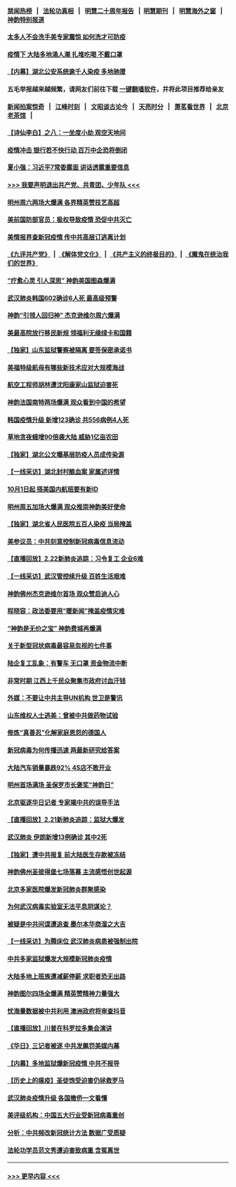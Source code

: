 #### [禁闻热榜](热点新闻.md?=0)  &nbsp;&nbsp;|&nbsp;&nbsp; [法轮功真相](https://github.com/gfw-breaker/truth/blob/master/README.md?=0) &nbsp;&nbsp;|&nbsp;&nbsp; [明慧二十周年报告](https://github.com/gfw-breaker/mh-reports/blob/master/README.md?=0) &nbsp;&nbsp;|&nbsp;&nbsp;[明慧期刊](https://github.com/gfw-breaker/mh-qikan) &nbsp;&nbsp;|&nbsp;&nbsp; [明慧海外之窗](https://github.com/gfw-breaker/mh-news/blob/master/README.md?=0) &nbsp;&nbsp;|&nbsp;&nbsp; [神韵特别报道](https://github.com/gfw-breaker/mh-news/blob/master/shenyun.md?=0)
#### [太多人不会洗手美专家震惊 如何洗才可防疫](../pages/nf4514/n11875866.md?t=02240932) 
#### [疫情下 大陆多地涌人潮 扎堆吃喝 不戴口罩](../pages/nf4514/n11890199.md?t=02240932) 
#### [【内幕】湖北公安系统逾千人染疫 多地驰援](../pages/nf4514/n11888526.md?t=02240932) 
#### 五毛举报越来越频繁，请网友们前往下载 [一键翻墙软件](https://github.com/gfw-breaker/ssr-accounts)，并将此项目推荐给亲友
#### [新闻拍案惊奇](https://github.com/gfw-breaker/banned-news/blob/master/pages/link4.md) &nbsp;&nbsp;|&nbsp;&nbsp; [江峰时刻](https://github.com/gfw-breaker/banned-news/blob/master/pages/link4.md) &nbsp;&nbsp;|&nbsp;&nbsp; [文昭谈古论今](https://github.com/gfw-breaker/banned-news/blob/master/pages/link4.md) &nbsp;&nbsp;|&nbsp;&nbsp; [天亮时分](https://github.com/gfw-breaker/banned-news/blob/master/pages/link4.md) &nbsp;&nbsp;|&nbsp;&nbsp; [萧茗看世界](https://github.com/gfw-breaker/banned-news/blob/master/pages/link4.md) &nbsp;&nbsp;|&nbsp;&nbsp; [北京老茶馆](https://github.com/gfw-breaker/banned-news/blob/master/pages/link4.md) &nbsp;&nbsp;|&nbsp;&nbsp; 
#### [【诗仙李白】之八：一坐度小劫 观空天地间](../pages/nf4514/n11880859.md?t=02240932) 
#### [疫情冲击 银行若不快行动 百万中企恐将倒闭](../pages/nf4514/n11890255.md?t=02240932) 
#### [夏小强：习近平7常委露面 讲话透露重要信息](../pages/nf4514/n11890133.md?t=02240932) 
#### [>>> 我要声明退出共产党、共青团、少年队 <<<](https://github.com/begood0513/goodnews/blob/master/quit/letter.md) 
#### [明州周六两场大爆满 各界精英赞技艺高超](../pages/nf4514/n11890029.md?t=02240932) 
#### [美前国防部官员：极权导致疫情 恐促中共灭亡](../pages/nf4514/n11889092.md?t=02240932) 
#### [美情报界查新冠疫情 传中共高层订逃离计划](../pages/nf4514/n11888161.md?t=02240932) 
#### [《九评共产党》](https://github.com/begood0513/9ping.md/blob/master/README.md) &nbsp;|&nbsp; [《解体党文化》](../../../../jtdwh.md/blob/master/README.md)  &nbsp;|&nbsp; [《共产主义的终极目的》](../../../../gczydzjmd.md/blob/master/README.md) &nbsp;|&nbsp; [《魔鬼在统治我们的世界》](../../../../mgztzwmdsj.md/blob/master/README.md) 
#### [“疗愈心灵 引人深思” 神韵美国图森爆满](../pages/nf4514/n11889889.md?t=02240932) 
#### [武汉肺炎韩国602确诊6人死 最高级预警](../pages/nf4514/n11889715.md?t=02240932) 
#### [神韵“引领人回归神” 杰克逊维尔周六爆满](../pages/nf4514/n11889630.md?t=02240932) 
#### [美最高院放行移民新规 领福利无缘绿卡和国籍](../pages/nf4514/n11889500.md?t=02240932) 
#### [【独家】山东监狱警察被隔离 要签保密承诺书](../pages/nf4514/n11889454.md?t=02240932) 
#### [美福特级航母有哪些新技术应对大规模海战](../pages/nf4514/n11882087.md?t=02240932) 
#### [航空工程师胡林遭沈阳康家山监狱迫害死](../pages/nf4514/n11888407.md?t=02240932) 
#### [神韵法国南特两场爆满 观众看到中国的希望](../pages/nf4514/n11888918.md?t=02240932) 
#### [韩国疫情升级 新增123确诊 共556病例4人死](../pages/nf4514/n11888882.md?t=02240932) 
#### [草地贪夜蛾增90倍袭大陆 威胁1亿亩农田](../pages/nf4514/n11888493.md?t=02240932) 
#### [【独家】湖北公文曝基层防疫人员成传染源](../pages/nf4514/n11887125.md?t=02240932) 
#### [【一线采访】湖北封村酿血案 家属述详情](../pages/nf4514/n11888368.md?t=02240932) 
#### [10月1日起 搭美国内航班要有新ID](../pages/nf4514/n11888243.md?t=02240932) 
#### [明州周五加场大爆满 观众推崇神韵美好使命](../pages/nf4514/n11888062.md?t=02240932) 
#### [【独家】湖北省人民医院五百人染疫 当局掩盖](../pages/nf4514/n11888080.md?t=02240932) 
#### [美参议员：中共刻意控制新冠病毒信息流动](../pages/nf4514/n11887949.md?t=02240932) 
#### [【直播回放】2.22新肺炎追踪：习令复工 企业6难](../pages/nf4514/n11887888.md?t=02240932) 
#### [【一线采访】武汉管控续升级 百姓生活艰难](../pages/nf4514/n11886970.md?t=02240932) 
#### [神韵佛州杰克逊维尔首场 观众赞启迪人心](../pages/nf4514/n11887811.md?t=02240932) 
#### [程晓容：政法委要用“暖新闻”掩盖疫情灾难](../pages/nf4514/n11887567.md?t=02240932) 
#### [“神韵是无价之宝” 神韵费城再爆满](../pages/nf4514/n11887726.md?t=02240932) 
#### [关于新型冠状病毒最容易忽视的七件事](../pages/nf4514/n11886753.md?t=02240932) 
#### [陆企复工乱象：有警车 无口罩 资金物流中断](../pages/nf4514/n11886914.md?t=02240932) 
#### [非常时期 江西上千民众聚集市政府讨血汗钱](../pages/nf4514/n11886708.md?t=02240932) 
#### [外媒：不要让中共主导UN机构 世卫是警讯](../pages/nf4514/n11886401.md?t=02240932) 
#### [山东维权人士逃美：曾被中共做药物试验](../pages/nf4514/n11884557.md?t=02240932) 
#### [修炼“真善忍”化解家庭恩怨的德国人](../pages/nf4514/n11886559.md?t=02240932) 
#### [新冠病毒为何传播迅速 两最新研究给答案](../pages/nf4514/n11886505.md?t=02240932) 
#### [大陆汽车销量暴跌92% 4S店不敢开业](../pages/nf4514/n11886391.md?t=02240932) 
#### [明州首场满场 圣保罗市长褒奖“神韵日”](../pages/nf4514/n11886134.md?t=02240932) 
#### [北京驱逐华日记者 专家揭中共的误导手法](../pages/nf4514/n11886124.md?t=02240932) 
#### [【直播回放】2.21新肺炎追踪：监狱大爆发](../pages/nf4514/n11886081.md?t=02240932) 
#### [武汉肺炎 伊朗新增13例确诊 其中2死](../pages/nf4514/n11885880.md?t=02240932) 
#### [【独家】遭中共报复 前大陆医生存款被冻结](../pages/nf4514/n11884783.md?t=02240932) 
#### [神韵佛州圣彼得堡七场落幕 主流感悟创世起源](../pages/nf4514/n11885432.md?t=02240932) 
#### [北京多家医院爆发新冠肺炎群聚感染](../pages/nf4514/n11884463.md?t=02240932) 
#### [为何武汉病毒实验室无法平息阴谋论？](../pages/nf4514/n11884970.md?t=02240932) 
#### [被疑是中共间谍遭追查 墨尔本华商溜之大吉](../pages/nf4514/n11882036.md?t=02240932) 
#### [【一线采访】为腾床位 武汉肺炎病患被强制出院](../pages/nf4514/n11884399.md?t=02240932) 
#### [中共多家监狱爆发大规模新冠肺炎疫情](../pages/nf4514/n11884649.md?t=02240932) 
#### [大陆多地上班族遭减薪停薪 求职者恐无出路](../pages/nf4514/n11884023.md?t=02240932) 
#### [神韵图尔四场全爆满 精英赞精神力量强大](../pages/nf4514/n11884287.md?t=02240932) 
#### [忧海量数据被中共利用 澳洲政府将审查抖音](../pages/nf4514/n11884360.md?t=02240932) 
#### [【直播回放】川普在科罗拉多集会演讲](../pages/nf4514/n11883640.md?t=02240932) 
#### [《华日》三记者被逐 中共发飙罚美媒内幕](../pages/nf4514/n11884184.md?t=02240932) 
#### [【内幕】多地监狱爆新冠疫情 中共不报导](../pages/nf4514/n11883419.md?t=02240932) 
#### [【历史上的瘟疫】圣徒饱受迫害仍拯救罗马](../pages/nf4514/n11869717.md?t=02240932) 
#### [武汉肺炎疫情升级 各国撤侨一文看懂](../pages/nf4514/n11859313.md?t=02240932) 
#### [美评级机构：中国五大行业受新冠病毒重创](../pages/nf4514/n11883846.md?t=02240932) 
#### [分析：中共频改新冠统计方法 数据广受质疑](../pages/nf4514/n11883875.md?t=02240932) 
#### [法轮功学员范文秀遭迫害致病重 含冤离世](../pages/nf4514/n11873180.md?t=02240932) 

----
#### [ >>> 更早内容 <<< ](../indexes/nf4514-earlier.md)
